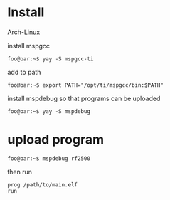 # Install
Arch-Linux

install mspgcc
```console
foo@bar:~$ yay -S mspgcc-ti
```
add to path
```console
foo@bar:~$ export PATH="/opt/ti/mspgcc/bin:$PATH"
```

install mspdebug so that programs can be uploaded
```console
foo@bar:~$ yay -S mspdebug
```

# upload program
```console
foo@bar:~$ mspdebug rf2500
```
then run
```
prog /path/to/main.elf
run
```

